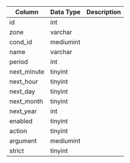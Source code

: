 | Column      | Data Type | Description |
| ----------- | --------- | ----------- |
| id          | int       |             |
| zone        | varchar   |             |
| cond_id     | mediumint |             |
| name        | varchar   |             |
| period      | int       |             |
| next_minute | tinyint   |             |
| next_hour   | tinyint   |             |
| next_day    | tinyint   |             |
| next_month  | tinyint   |             |
| next_year   | int       |             |
| enabled     | tinyint   |             |
| action      | tinyint   |             |
| argument    | mediumint |             |
| strict      | tinyint   |             |